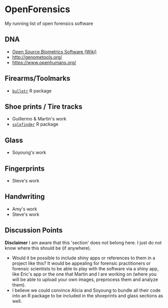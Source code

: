 # OpenForensics
My running list of open forensics software

## DNA

- [Open Source Biometrics Software (Wiki)](https://en.wikipedia.org/wiki/List_of_open-source_bioinformatics_software)
- http://genometools.org/
- https://www.openhumans.org/

## Firearms/Toolmarks

- [`bulletr`](https://github.com/erichare/bulletr) R package

## Shoe prints / Tire tracks

- Guillermo & Martin's work
- [`solefinder`](https://github.com/CSAFE-ISU/solefinder) R package

## Glass 

- Soyoung's work

## Fingerprints

- Steve's work 

## Handwriting 

- Amy's work
- Steve's work

## Discussion Points

**Disclaimer** I am aware that this 'section' does not belong here. I just do not know where this should be (if anywhere).

- Would it be possible to include shiny apps or references to them in a project like this? It would be appealing for forensic practitioners or forensic scientists to be able to play with the software via a shiny app, like Eric's app or the one that Martin and I are working on (where you will be able to upload your own images, preprocess them and analyze them).
- I believe we could convince Alicia and Soyoung to bundle all their code into an R package to be included in the shoeprints and glass sections as well.
